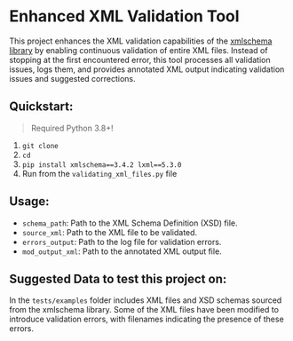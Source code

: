 # Enhanced XML Validation Tool
This project enhances the XML validation capabilities of the [xmlschema library](https://github.com/sissaschool/xmlschema) by enabling continuous validation of entire XML files. Instead of stopping at the first encountered error, this tool processes all validation issues, logs them, and provides annotated XML output indicating validation issues and suggested corrections.

## Quickstart:

> Required Python 3.8+!
1. `git clone `
2. `cd `
3. `pip install xmlschema==3.4.2 lxml==5.3.0`
4. Run from the `validating_xml_files.py` file

## Usage:

* `schema_path`: Path to the XML Schema Definition (XSD) file.
* `source_xml`: Path to the XML file to be validated.
* `errors_output`: Path to the log file for validation errors.
* `mod_output_xml`: Path to the annotated XML output file.

## Suggested Data to test this project on:

In the `tests/examples` folder includes XML files and XSD schemas sourced from the xmlschema library. Some of the XML files have been modified to introduce validation errors, with filenames indicating the presence of these errors.